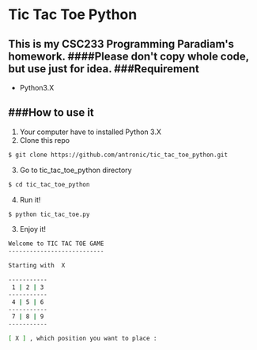 # Tic Tac Toe Python
This is my CSC233 Programming Paradiam's homework.
####Please don't copy whole code, but use just for idea.
###Requirement
----
* Python3.X

###How to use it
----
1) Your computer have to installed Python 3.X<br />
2) Clone this repo
```sh
$ git clone https://github.com/antronic/tic_tac_toe_python.git
```
3) Go to tic_tac_toe_python directory
```sh
$ cd tic_tac_toe_python
```
4) Run it!
```sh
$ python tic_tac_toe.py
```
3) Enjoy it!
```sh
Welcome to TIC TAC TOE GAME
---------------------------

Starting with  X

-----------
 1 | 2 | 3
-----------
 4 | 5 | 6
-----------
 7 | 8 | 9
-----------

[ X ] , which position you want to place :
```

